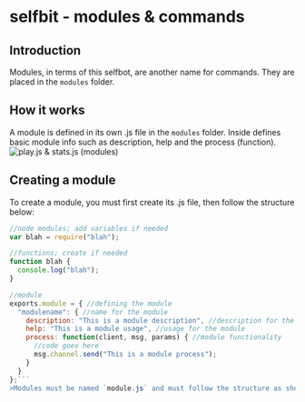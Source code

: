 # selfbit - modules & commands

## Introduction
Modules, in terms of this selfbot, are another name for commands. They are placed in the `modules` folder.

## How it works
A module is defined in its own .js file in the `modules` folder. Inside defines basic module info such as description, help and the process (function).
![play.js & stats.js (modules)](https://i.imgur.com/uKSnGwP.png)





## Creating a module
To create a module, you must first create its .js file, then follow the structure below:

```js
//node modules; add variables if needed
var blah = require("blah");

//functions; create if needed
function blah {
  console.log("blah");
}

//module
exports.module = { //defining the module
  "modulename": { //name for the module
    description: "This is a module description", //description for the module
    help: "This is a module usage", //usage for the module
    process: function(client, msg, params) { //module functionality
      //code goes here
      msg.channel.send("This is a module process");
    }
  }
};```
>Modules must be named `module.js` and must follow the structure as shown above
